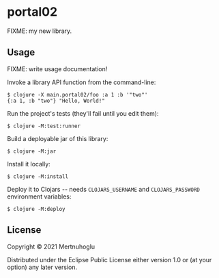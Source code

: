 # portal02

FIXME: my new library.

## Usage

FIXME: write usage documentation!

Invoke a library API function from the command-line:

    $ clojure -X main.portal02/foo :a 1 :b '"two"'
    {:a 1, :b "two"} "Hello, World!"

Run the project's tests (they'll fail until you edit them):

    $ clojure -M:test:runner

Build a deployable jar of this library:

    $ clojure -M:jar

Install it locally:

    $ clojure -M:install

Deploy it to Clojars -- needs `CLOJARS_USERNAME` and `CLOJARS_PASSWORD` environment variables:

    $ clojure -M:deploy

## License

Copyright © 2021 Mertnuhoglu

Distributed under the Eclipse Public License either version 1.0 or (at
your option) any later version.
